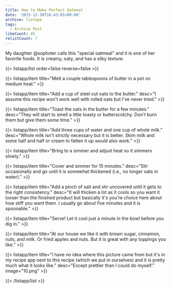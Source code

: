 ```yaml
---
title: How to Make Perfect Oatmeal
date: '2015-12-30T16:43:05+00:00'
archive: listapp
tags: 
  - Archive Post
likeCount: 45
relistCount: 7
---
```


My daughter @sophster calls this "special oatmeal" and it is one of her favorite foods. It is creamy, oaty, and has a silky texture.

<!--more-->

{{< listapp/list order=false reverse=false >}}

   {{< listapp/item title="Melt a couple tablespoons of butter in a pot on medium heat." >}}

   {{< listapp/item title="Add a cup of steel cut oats to the butter."
      desc="I assume this recipe won't work well with rolled oats but I've never tried." >}}

   {{< listapp/item title="Toast the oats in the butter for a few minutes."
      desc="They will start to smell a little toasty or butterscotchy. Don't burn them but give them some time." >}}

   {{< listapp/item title="Add three cups of water and one cup of whole milk."
      desc="Whole milk isn't strictly necessary but it is better. Skim milk and some half and half or cream to fatten it up would also work." >}}

   {{< listapp/item title="Bring to a simmer and adjust heat so it simmers slowly." >}}

   {{< listapp/item title="Cover and simmer for 15 minutes."
      desc="Stir occasionally and go until it is somewhat thickened (i.e., no longer oats in water)." >}}

   {{< listapp/item title="Add a pinch of salt and stir uncovered until it gets to the right consistency."
      desc="It will thicken a lot as it cools so you want it looser than the finished product but basically it's you're choice here about how stiff you want them. I usually go about five minutes and it is spoonable." >}}

   {{< listapp/item title="Serve! Let it cool just a minute in the bowl before you dig in." >}}

   {{< listapp/item title="At our house we like it with brown sugar, cinnamon, nuts, and milk. Or fried apples and nuts. But it is great with any toppings you like." >}}

   {{< listapp/item title="I have no idea where this picture came from but it's in my recipe app next to this recipe (which we put in ourselves) and it is pretty much what it looks like."
      desc="Except prettier than I could do myself."
      image="10.png" >}}

{{< /listapp/list >}}
